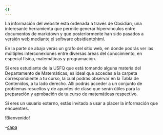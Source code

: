 ```yaml
---
{}
---
```

   
La información del website está ordenada a través de Obsidian, una interesante herramienta que permite generar hipervínculos entre documentos de markdown y que posteriormente han sido pasados a versión web mediante el software obsidiantohtml.    
   
En la parte de abajo verás un grafo del sitio web, en donde podrás ver las múltiples interconexiones entre diversas áreas del conocimiento, en especial física, matemáticas y programación.   
   
Si eres estudiante de la USFQ que está tomando alguna materia del Departamento de Matemáticas, es ideal que accedas a la carpeta correspondiente a tu curso, la cual podrás observar en la Tabla de Contenidos, a tu lado derecho. Allí podrás acceder a un conjunto de problemas resueltos y de apuntes de clase que serán útiles para la preparación y aprobación de tu curso de matemáticas respectivo.   
   
Si eres un usuario externo, estás invitado a usar a placer la información que encuentres.   
   
!Bienvenido!   
   
   
-[capa](./capa.md)